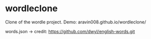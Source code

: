 # wordleclone
Clone of the wordle project.
Demo: aravin008.github.io/wordleclone/

words.json -> credit: https://github.com/dwyl/english-words.git
